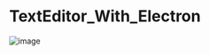 # TextEditor_With_Electron
![image](https://user-images.githubusercontent.com/74311184/121773025-87daf380-cb8e-11eb-82b7-3b9904821cce.png)
